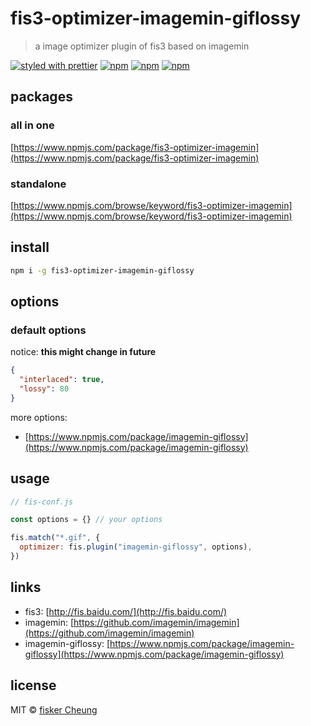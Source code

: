 # fis3-optimizer-imagemin-giflossy

> a image optimizer plugin of fis3 based on imagemin

[![styled with prettier](https://img.shields.io/badge/styled_with-prettier-ff69b4.svg?style=flat-square)](https://github.com/prettier/prettier)
[![npm](https://img.shields.io/npm/v/fis3-optimizer-imagemin-giflossy.svg?style=flat-square)](https://www.npmjs.com/package/fis3-optimizer-imagemin-giflossy)
[![npm](https://img.shields.io/npm/dt/fis3-optimizer-imagemin-giflossy.svg?style=flat-square)](https://www.npmjs.com/package/fis3-optimizer-imagemin-giflossy)
[![npm](https://img.shields.io/npm/dm/fis3-optimizer-imagemin-giflossy.svg?style=flat-square)](https://www.npmjs.com/package/fis3-optimizer-imagemin-giflossy)

## packages

### all in one

[https://www.npmjs.com/package/fis3-optimizer-imagemin](https://www.npmjs.com/package/fis3-optimizer-imagemin)

### standalone

[https://www.npmjs.com/browse/keyword/fis3-optimizer-imagemin](https://www.npmjs.com/browse/keyword/fis3-optimizer-imagemin)

## install

```sh
npm i -g fis3-optimizer-imagemin-giflossy
```

## options

### default options

notice: **this might change in future**

```json
{
  "interlaced": true,
  "lossy": 80
}
```

more options:

- [https://www.npmjs.com/package/imagemin-giflossy](https://www.npmjs.com/package/imagemin-giflossy)

## usage

```js
// fis-conf.js

const options = {} // your options

fis.match("*.gif", {
  optimizer: fis.plugin("imagemin-giflossy", options),
})
```

## links

- fis3: [http://fis.baidu.com/](http://fis.baidu.com/)
- imagemin: [https://github.com/imagemin/imagemin](https://github.com/imagemin/imagemin)
- imagemin-giflossy: [https://www.npmjs.com/package/imagemin-giflossy](https://www.npmjs.com/package/imagemin-giflossy)

## license

MIT © [fisker Cheung](https://github.com/fisker)
